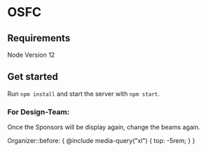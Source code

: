 # OSFC

## Requirements

Node Version 12

## Get started

Run `npm install` and start the server with `npm start`.

### For Design-Team:

Once the Sponsors will be display again, change the beams again.

Organizer::before: {
@include media-query("xl") {
top: -5rem;
}
}
